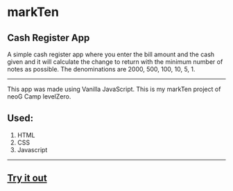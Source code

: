# markTen
## Cash Register App

A simple cash register app where you enter the bill amount and the cash given and it will calculate the change to return with the minimum number of notes as possible. The denominations are 2000, 500, 100, 10, 5, 1. 
___
This app was made using Vanilla JavaScript. This is my markTen project of neoG Camp levelZero.

## Used:

1. HTML
1. CSS
1. Javascript
___
## [Try it out](changeregister.netlify.app)
